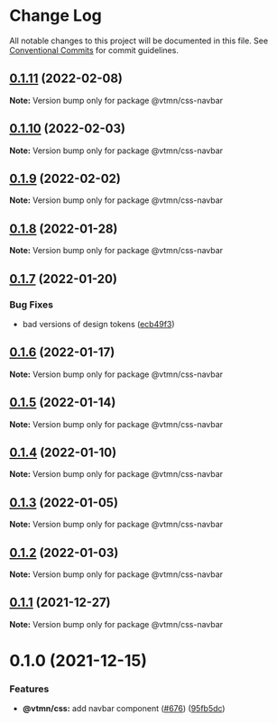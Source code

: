 # Change Log

All notable changes to this project will be documented in this file.
See [Conventional Commits](https://conventionalcommits.org) for commit guidelines.

## [0.1.11](https://github.com/Decathlon/vitamin-web/compare/@vtmn/css-navbar@0.1.10...@vtmn/css-navbar@0.1.11) (2022-02-08)

**Note:** Version bump only for package @vtmn/css-navbar





## [0.1.10](https://github.com/Decathlon/vitamin-web/compare/@vtmn/css-navbar@0.1.9...@vtmn/css-navbar@0.1.10) (2022-02-03)

**Note:** Version bump only for package @vtmn/css-navbar





## [0.1.9](https://github.com/Decathlon/vitamin-web/compare/@vtmn/css-navbar@0.1.8...@vtmn/css-navbar@0.1.9) (2022-02-02)

**Note:** Version bump only for package @vtmn/css-navbar





## [0.1.8](https://github.com/Decathlon/vitamin-web/compare/@vtmn/css-navbar@0.1.7...@vtmn/css-navbar@0.1.8) (2022-01-28)

**Note:** Version bump only for package @vtmn/css-navbar





## [0.1.7](https://github.com/Decathlon/vitamin-web/compare/@vtmn/css-navbar@0.1.6...@vtmn/css-navbar@0.1.7) (2022-01-20)


### Bug Fixes

* bad versions of design tokens ([ecb49f3](https://github.com/Decathlon/vitamin-web/commit/ecb49f3d1e672cb3ba78c23dc64fd899ea4a08c1))





## [0.1.6](https://github.com/Decathlon/vitamin-web/compare/@vtmn/css-navbar@0.1.5...@vtmn/css-navbar@0.1.6) (2022-01-17)

**Note:** Version bump only for package @vtmn/css-navbar





## [0.1.5](https://github.com/Decathlon/vitamin-web/compare/@vtmn/css-navbar@0.1.4...@vtmn/css-navbar@0.1.5) (2022-01-14)

**Note:** Version bump only for package @vtmn/css-navbar





## [0.1.4](https://github.com/Decathlon/vitamin-web/compare/@vtmn/css-navbar@0.1.3...@vtmn/css-navbar@0.1.4) (2022-01-10)

**Note:** Version bump only for package @vtmn/css-navbar





## [0.1.3](https://github.com/Decathlon/vitamin-web/compare/@vtmn/css-navbar@0.1.2...@vtmn/css-navbar@0.1.3) (2022-01-05)

**Note:** Version bump only for package @vtmn/css-navbar





## [0.1.2](https://github.com/Decathlon/vitamin-web/compare/@vtmn/css-navbar@0.1.1...@vtmn/css-navbar@0.1.2) (2022-01-03)

**Note:** Version bump only for package @vtmn/css-navbar





## [0.1.1](https://github.com/Decathlon/vitamin-web/compare/@vtmn/css-navbar@0.1.0...@vtmn/css-navbar@0.1.1) (2021-12-27)

**Note:** Version bump only for package @vtmn/css-navbar





# 0.1.0 (2021-12-15)


### Features

* **@vtmn/css:** add navbar component ([#676](https://github.com/Decathlon/vitamin-web/issues/676)) ([95fb5dc](https://github.com/Decathlon/vitamin-web/commit/95fb5dcf2b29edd7850ed51c9c008de8ade6560e))
